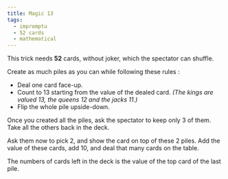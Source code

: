 ```yaml
---
title: Magic 13
tags:
  - impromptu
  - 52 cards
  - mathematical
---
```


This trick needs **52** cards, without joker, which the spectator can shuffle.

Create as much piles as you can while following these rules :

- Deal one card face-up.
- Count to 13 starting from the value of the dealed card. _(The kings are valued
  13, the queens 12 and the jacks 11.)_
- Flip the whole pile upside-down.

Once you created all the piles, ask the spectator to keep only 3 of them. Take
all the others back in the deck.

Ask them now to pick 2, and show the card on top of these 2 piles. Add the value
of these cards, add 10, and deal that many cards on the table.

The numbers of cards left in the deck is the value of the top card of the last
pile.
